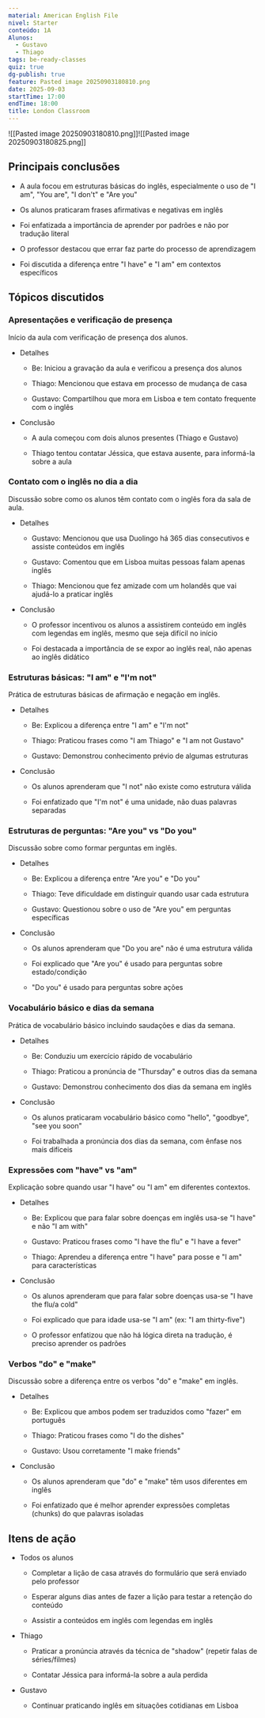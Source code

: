 ```yaml
---
material: American English File
nivel: Starter
conteúdo: 1A
Alunos:
  - Gustavo
  - Thiago
tags: be-ready-classes
quiz: true
dg-publish: true
feature: Pasted image 20250903180810.png
date: 2025-09-03
startTime: 17:00
endTime: 18:00
title: London Classroom
---
```

![[Pasted image 20250903180810.png]]![[Pasted image 20250903180825.png]]

## Principais conclusões

- A aula focou em estruturas básicas do inglês, especialmente o uso de "I am", "You are", "I don't" e "Are you"
    
- Os alunos praticaram frases afirmativas e negativas em inglês
    
- Foi enfatizada a importância de aprender por padrões e não por tradução literal
    
- O professor destacou que errar faz parte do processo de aprendizagem
    
- Foi discutida a diferença entre "I have" e "I am" em contextos específicos
    

## Tópicos discutidos

### Apresentações e verificação de presença

Início da aula com verificação de presença dos alunos.

- Detalhes
    
    - Be: Iniciou a gravação da aula e verificou a presença dos alunos
        
    - Thiago: Mencionou que estava em processo de mudança de casa
        
    - Gustavo: Compartilhou que mora em Lisboa e tem contato frequente com o inglês
        
- Conclusão
    
    - A aula começou com dois alunos presentes (Thiago e Gustavo)
        
    - Thiago tentou contatar Jéssica, que estava ausente, para informá-la sobre a aula
        

### Contato com o inglês no dia a dia

Discussão sobre como os alunos têm contato com o inglês fora da sala de aula.

- Detalhes
    
    - Gustavo: Mencionou que usa Duolingo há 365 dias consecutivos e assiste conteúdos em inglês
        
    - Gustavo: Comentou que em Lisboa muitas pessoas falam apenas inglês
        
    - Thiago: Mencionou que fez amizade com um holandês que vai ajudá-lo a praticar inglês
        
- Conclusão
    
    - O professor incentivou os alunos a assistirem conteúdo em inglês com legendas em inglês, mesmo que seja difícil no início
        
    - Foi destacada a importância de se expor ao inglês real, não apenas ao inglês didático
        

### Estruturas básicas: "I am" e "I'm not"

Prática de estruturas básicas de afirmação e negação em inglês.

- Detalhes
    
    - Be: Explicou a diferença entre "I am" e "I'm not"
        
    - Thiago: Praticou frases como "I am Thiago" e "I am not Gustavo"
        
    - Gustavo: Demonstrou conhecimento prévio de algumas estruturas
        
- Conclusão
    
    - Os alunos aprenderam que "I not" não existe como estrutura válida
        
    - Foi enfatizado que "I'm not" é uma unidade, não duas palavras separadas
        

### Estruturas de perguntas: "Are you" vs "Do you"

Discussão sobre como formar perguntas em inglês.

- Detalhes
    
    - Be: Explicou a diferença entre "Are you" e "Do you"
        
    - Thiago: Teve dificuldade em distinguir quando usar cada estrutura
        
    - Gustavo: Questionou sobre o uso de "Are you" em perguntas específicas
        
- Conclusão
    
    - Os alunos aprenderam que "Do you are" não é uma estrutura válida
        
    - Foi explicado que "Are you" é usado para perguntas sobre estado/condição
        
    - "Do you" é usado para perguntas sobre ações
        

### Vocabulário básico e dias da semana

Prática de vocabulário básico incluindo saudações e dias da semana.

- Detalhes
    
    - Be: Conduziu um exercício rápido de vocabulário
        
    - Thiago: Praticou a pronúncia de "Thursday" e outros dias da semana
        
    - Gustavo: Demonstrou conhecimento dos dias da semana em inglês
        
- Conclusão
    
    - Os alunos praticaram vocabulário básico como "hello", "goodbye", "see you soon"
        
    - Foi trabalhada a pronúncia dos dias da semana, com ênfase nos mais difíceis
        

### Expressões com "have" vs "am"

Explicação sobre quando usar "I have" ou "I am" em diferentes contextos.

- Detalhes
    
    - Be: Explicou que para falar sobre doenças em inglês usa-se "I have" e não "I am with"
        
    - Gustavo: Praticou frases como "I have the flu" e "I have a fever"
        
    - Thiago: Aprendeu a diferença entre "I have" para posse e "I am" para características
        
- Conclusão
    
    - Os alunos aprenderam que para falar sobre doenças usa-se "I have the flu/a cold"
        
    - Foi explicado que para idade usa-se "I am" (ex: "I am thirty-five")
        
    - O professor enfatizou que não há lógica direta na tradução, é preciso aprender os padrões
        

### Verbos "do" e "make"

Discussão sobre a diferença entre os verbos "do" e "make" em inglês.

- Detalhes
    
    - Be: Explicou que ambos podem ser traduzidos como "fazer" em português
        
    - Thiago: Praticou frases como "I do the dishes"
        
    - Gustavo: Usou corretamente "I make friends"
        
- Conclusão
    
    - Os alunos aprenderam que "do" e "make" têm usos diferentes em inglês
        
    - Foi enfatizado que é melhor aprender expressões completas (chunks) do que palavras isoladas
        

## Itens de ação

- Todos os alunos
    
    - Completar a lição de casa através do formulário que será enviado pelo professor
        
    - Esperar alguns dias antes de fazer a lição para testar a retenção do conteúdo
        
    - Assistir a conteúdos em inglês com legendas em inglês
        
- Thiago
    
    - Praticar a pronúncia através da técnica de "shadow" (repetir falas de séries/filmes)
        
    - Contatar Jéssica para informá-la sobre a aula perdida
        
- Gustavo
    
    - Continuar praticando inglês em situações cotidianas em Lisboa